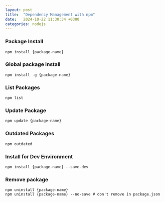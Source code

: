 ```yaml
---
layout: post
title:  "Dependency Management with npm"
date:   2024-10-22 11:30:34 +0300
categories: nodejs
---
```

### Package Install

```shell
npm install {package-name}
```

### Global package install

```shell
npm install -g {package-name}
```

### List Packages

```shell
npm list
```

### Update Package

```shell
npm update {package-name}
```

### Outdated Packages

```shell
npm outdated
```

### Install for Dev Environment

```shell
npm install {package-name} --save-dev
```

### Remove package

```shell
npm uninstall {package-name}
npm uninstall {package-name} --no-save # don't remove in package.json
```